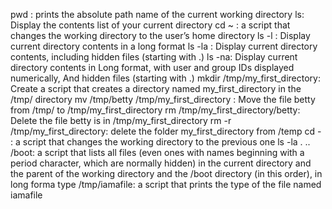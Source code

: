 pwd : prints the absolute path name of the current working directory
ls: Display the contents list of your current directory
cd ~ :  a script that changes the working directory to the user’s home directory
ls -l : Display current directory contents in a long format
ls -la : Display current directory contents, including hidden files (starting with .)
ls -na: Display current directory contents in Long format, with user and group IDs displayed numerically, And hidden files (starting with .)
mkdir /tmp/my_first_directory: Create a script that creates a directory named my_first_directory in the /tmp/ directory
mv /tmp/betty /tmp/my_first_directory : Move the file betty from /tmp/ to /tmp/my_first_directory
rm /tmp/my_first_directory/betty: Delete the file betty is in /tmp/my_first_directory
rm -r /tmp/my_first_directory: delete the folder my_first_directory from /temp
cd - : a script that changes the working directory to the previous one
ls -la .  .. /boot: a script that lists all files (even ones with names beginning with a period character, which are normally hidden) in the current directory and the parent of the working directory and the /boot directory (in this order), in long forma
type /tmp/iamafile: a script that prints the type of the file named iamafile
